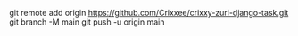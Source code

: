 git remote add origin https://github.com/Crixxee/crixxy-zuri-django-task.git
git branch -M main
git push -u origin main
